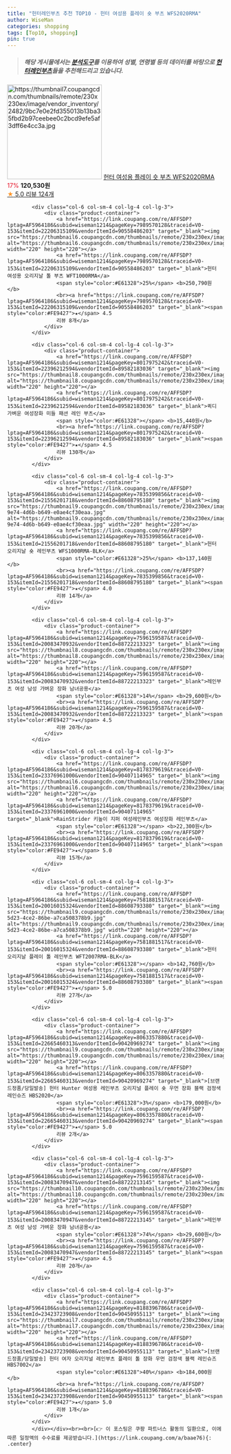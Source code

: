 ```yaml
---
title: "헌터레인부츠 추천 TOP10 - 헌터 여성용 플레이 숏 부츠 WFS2020RMA"
author: WiseMan
categories: shopping
tags: [Top10, shopping]
pin: true
---
```


> ##### 해당 게시물에서는 [**분석도구**](https://itemscout.io/)를 이용하여 **성별**, **연령별** 등의 데이터를 바탕으로 [**헌터레인부츠**](https://link.coupang.com/a/baae76)들을 추천해드리고 있습니다.
<div class="container"><div class="row">
            <div class="col-6 col-sm-4 col-lg-4 col-lg-3">
                <div class="product-container">
                    <a href="https://link.coupang.com/re/AFFSDP?lptag=AF5964186&subid=wiseman1214&pageKey=6617304231&traceid=V0-153&itemId=15028999038&vendorItemId=88483601477" target="_blank"><img src="https://thumbnail7.coupangcdn.com/thumbnails/remote/230x230ex/image/vendor_inventory/2482/9bc7e0e2fd355013b13ba35fbd2b97ceebee0c2bcd9efe5af3dff6e4cc3a.jpg" alt="https://thumbnail7.coupangcdn.com/thumbnails/remote/230x230ex/image/vendor_inventory/2482/9bc7e0e2fd355013b13ba35fbd2b97ceebee0c2bcd9efe5af3dff6e4cc3a.jpg" width="220" height="220"></a>
                    <a href="https://link.coupang.com/re/AFFSDP?lptag=AF5964186&subid=wiseman1214&pageKey=6617304231&traceid=V0-153&itemId=15028999038&vendorItemId=88483601477" target="_blank">헌터 여성용 플레이 숏 부츠 WFS2020RMA</a>
                    <span style="color:#E61328">17%</span> <b>120,530원</b>
                    <br><a href="https://link.coupang.com/re/AFFSDP?lptag=AF5964186&subid=wiseman1214&pageKey=6617304231&traceid=V0-153&itemId=15028999038&vendorItemId=88483601477" target="_blank"><span style="color:#FE9427">★</span> 5.0
                    리뷰 124개</a>
                </div>
            </div>
            
            <div class="col-6 col-sm-4 col-lg-4 col-lg-3">
                <div class="product-container">
                    <a href="https://link.coupang.com/re/AFFSDP?lptag=AF5964186&subid=wiseman1214&pageKey=7989570128&traceid=V0-153&itemId=22206315109&vendorItemId=90558486203" target="_blank"><img src="https://thumbnail6.coupangcdn.com/thumbnails/remote/230x230ex/image/vendor_inventory/c874/0d24d918b560415a038d6b61e478adf75dc642f075f1dad0bf30db78b6e2.jpg" alt="https://thumbnail6.coupangcdn.com/thumbnails/remote/230x230ex/image/vendor_inventory/c874/0d24d918b560415a038d6b61e478adf75dc642f075f1dad0bf30db78b6e2.jpg" width="220" height="220"></a>
                    <a href="https://link.coupang.com/re/AFFSDP?lptag=AF5964186&subid=wiseman1214&pageKey=7989570128&traceid=V0-153&itemId=22206315109&vendorItemId=90558486203" target="_blank">헌터 여성용 오리지날 톨 부츠 WFT1000RMA</a>
                    <span style="color:#E61328">25%</span> <b>250,790원</b>
                    <br><a href="https://link.coupang.com/re/AFFSDP?lptag=AF5964186&subid=wiseman1214&pageKey=7989570128&traceid=V0-153&itemId=22206315109&vendorItemId=90558486203" target="_blank"><span style="color:#FE9427">★</span> 4.5
                    리뷰 8개</a>
                </div>
            </div>
            
            <div class="col-6 col-sm-4 col-lg-4 col-lg-3">
                <div class="product-container">
                    <a href="https://link.coupang.com/re/AFFSDP?lptag=AF5964186&subid=wiseman1214&pageKey=8017975242&traceid=V0-153&itemId=22396212594&vendorItemId=89582183036" target="_blank"><img src="https://thumbnail8.coupangcdn.com/thumbnails/remote/230x230ex/image/vendor_inventory/6327/3137fc175631d0862fc6709246942df9de2f33cfcd132e3e753a547976c9.jpg" alt="https://thumbnail8.coupangcdn.com/thumbnails/remote/230x230ex/image/vendor_inventory/6327/3137fc175631d0862fc6709246942df9de2f33cfcd132e3e753a547976c9.jpg" width="220" height="220"></a>
                    <a href="https://link.coupang.com/re/AFFSDP?lptag=AF5964186&subid=wiseman1214&pageKey=8017975242&traceid=V0-153&itemId=22396212594&vendorItemId=89582183036" target="_blank">퀵디 가벼운 여성장화 미들 패션 레인 부츠</a>
                    <span style="color:#E61328"></span> <b>15,440원</b>
                    <br><a href="https://link.coupang.com/re/AFFSDP?lptag=AF5964186&subid=wiseman1214&pageKey=8017975242&traceid=V0-153&itemId=22396212594&vendorItemId=89582183036" target="_blank"><span style="color:#FE9427">★</span> 4.5
                    리뷰 130개</a>
                </div>
            </div>
            
            <div class="col-6 col-sm-4 col-lg-4 col-lg-3">
                <div class="product-container">
                    <a href="https://link.coupang.com/re/AFFSDP?lptag=AF5964186&subid=wiseman1214&pageKey=7835399856&traceid=V0-153&itemId=21556201718&vendorItemId=88608795180" target="_blank"><img src="https://thumbnail9.coupangcdn.com/thumbnails/remote/230x230ex/image/retail/images/2024/02/06/15/4/531f9182-9e74-4d6b-b649-e0ae4cf30eaa.jpg" alt="https://thumbnail9.coupangcdn.com/thumbnails/remote/230x230ex/image/retail/images/2024/02/06/15/4/531f9182-9e74-4d6b-b649-e0ae4cf30eaa.jpg" width="220" height="220"></a>
                    <a href="https://link.coupang.com/re/AFFSDP?lptag=AF5964186&subid=wiseman1214&pageKey=7835399856&traceid=V0-153&itemId=21556201718&vendorItemId=88608795180" target="_blank">헌터 오리지날 숏 레인부츠 WFS1000RMA-BLK</a>
                    <span style="color:#E61328">25%</span> <b>137,140원</b>
                    <br><a href="https://link.coupang.com/re/AFFSDP?lptag=AF5964186&subid=wiseman1214&pageKey=7835399856&traceid=V0-153&itemId=21556201718&vendorItemId=88608795180" target="_blank"><span style="color:#FE9427">★</span> 4.0
                    리뷰 14개</a>
                </div>
            </div>
            
            <div class="col-6 col-sm-4 col-lg-4 col-lg-3">
                <div class="product-container">
                    <a href="https://link.coupang.com/re/AFFSDP?lptag=AF5964186&subid=wiseman1214&pageKey=7596159587&traceid=V0-153&itemId=20083470932&vendorItemId=88722213323" target="_blank"><img src="https://thumbnail8.coupangcdn.com/thumbnails/remote/230x230ex/image/vendor_inventory/f714/4b3454191f70f1866dbee8a4e3562fe2546958ab80448788aeaecb41ea3b.jpg" alt="https://thumbnail8.coupangcdn.com/thumbnails/remote/230x230ex/image/vendor_inventory/f714/4b3454191f70f1866dbee8a4e3562fe2546958ab80448788aeaecb41ea3b.jpg" width="220" height="220"></a>
                    <a href="https://link.coupang.com/re/AFFSDP?lptag=AF5964186&subid=wiseman1214&pageKey=7596159587&traceid=V0-153&itemId=20083470932&vendorItemId=88722213323" target="_blank">레인부츠 여성 남성 가벼운 장화 남녀공용</a>
                    <span style="color:#E61328">14%</span> <b>29,600원</b>
                    <br><a href="https://link.coupang.com/re/AFFSDP?lptag=AF5964186&subid=wiseman1214&pageKey=7596159587&traceid=V0-153&itemId=20083470932&vendorItemId=88722213323" target="_blank"><span style="color:#FE9427">★</span> 4.5
                    리뷰 20개</a>
                </div>
            </div>
            
            <div class="col-6 col-sm-4 col-lg-4 col-lg-3">
                <div class="product-container">
                    <a href="https://link.coupang.com/re/AFFSDP?lptag=AF5964186&subid=wiseman1214&pageKey=8178379619&traceid=V0-153&itemId=23376961000&vendorItemId=90407114965" target="_blank"><img src="https://thumbnail6.coupangcdn.com/thumbnails/remote/230x230ex/image/vendor_inventory/49f8/5891037236cde2b40813b31dd2110f67767120fab3f4d041533e7f45e2e9.jpg" alt="https://thumbnail6.coupangcdn.com/thumbnails/remote/230x230ex/image/vendor_inventory/49f8/5891037236cde2b40813b31dd2110f67767120fab3f4d041533e7f45e2e9.jpg" width="220" height="220"></a>
                    <a href="https://link.coupang.com/re/AFFSDP?lptag=AF5964186&subid=wiseman1214&pageKey=8178379619&traceid=V0-153&itemId=23376961000&vendorItemId=90407114965" target="_blank">RainStrider 키높이 지퍼 여성레인부츠 여성장화 레인부츠</a>
                    <span style="color:#E61328"></span> <b>22,300원</b>
                    <br><a href="https://link.coupang.com/re/AFFSDP?lptag=AF5964186&subid=wiseman1214&pageKey=8178379619&traceid=V0-153&itemId=23376961000&vendorItemId=90407114965" target="_blank"><span style="color:#FE9427">★</span> 5.0
                    리뷰 15개</a>
                </div>
            </div>
            
            <div class="col-6 col-sm-4 col-lg-4 col-lg-3">
                <div class="product-container">
                    <a href="https://link.coupang.com/re/AFFSDP?lptag=AF5964186&subid=wiseman1214&pageKey=7581881517&traceid=V0-153&itemId=20016015324&vendorItemId=88608793380" target="_blank"><img src="https://thumbnail9.coupangcdn.com/thumbnails/remote/230x230ex/image/retail/images/2024/02/06/15/7/5a2e1570-5d23-4ce2-86be-a7ca508378b9.jpg" alt="https://thumbnail9.coupangcdn.com/thumbnails/remote/230x230ex/image/retail/images/2024/02/06/15/7/5a2e1570-5d23-4ce2-86be-a7ca508378b9.jpg" width="220" height="220"></a>
                    <a href="https://link.coupang.com/re/AFFSDP?lptag=AF5964186&subid=wiseman1214&pageKey=7581881517&traceid=V0-153&itemId=20016015324&vendorItemId=88608793380" target="_blank">헌터 오리지날 플레이 톨 레인부츠 WFT2007RMA-BLK</a>
                    <span style="color:#E61328"></span> <b>142,760원</b>
                    <br><a href="https://link.coupang.com/re/AFFSDP?lptag=AF5964186&subid=wiseman1214&pageKey=7581881517&traceid=V0-153&itemId=20016015324&vendorItemId=88608793380" target="_blank"><span style="color:#FE9427">★</span> 5.0
                    리뷰 27개</a>
                </div>
            </div>
            
            <div class="col-6 col-sm-4 col-lg-4 col-lg-3">
                <div class="product-container">
                    <a href="https://link.coupang.com/re/AFFSDP?lptag=AF5964186&subid=wiseman1214&pageKey=8063357880&traceid=V0-153&itemId=22665460313&vendorItemId=90420969274" target="_blank"><img src="https://thumbnail9.coupangcdn.com/thumbnails/remote/230x230ex/image/vendor_inventory/a735/b5e6e3e3a0b718040e4c7f4b59ffdd1c42f34a44bf2f28cc9d1bc44a0ceb.png" alt="https://thumbnail9.coupangcdn.com/thumbnails/remote/230x230ex/image/vendor_inventory/a735/b5e6e3e3a0b718040e4c7f4b59ffdd1c42f34a44bf2f28cc9d1bc44a0ceb.png" width="220" height="220"></a>
                    <a href="https://link.coupang.com/re/AFFSDP?lptag=AF5964186&subid=wiseman1214&pageKey=8063357880&traceid=V0-153&itemId=22665460313&vendorItemId=90420969274" target="_blank">[브랜드정품/당일발송] 헌터 Hunter 여성용 레인부츠 오리지널 플레이 숏 우먼 장화 블랙 검정색 레인슈즈 HBS2020</a>
                    <span style="color:#E61328">3%</span> <b>179,000원</b>
                    <br><a href="https://link.coupang.com/re/AFFSDP?lptag=AF5964186&subid=wiseman1214&pageKey=8063357880&traceid=V0-153&itemId=22665460313&vendorItemId=90420969274" target="_blank"><span style="color:#FE9427">★</span> 5.0
                    리뷰 2개</a>
                </div>
            </div>
            
            <div class="col-6 col-sm-4 col-lg-4 col-lg-3">
                <div class="product-container">
                    <a href="https://link.coupang.com/re/AFFSDP?lptag=AF5964186&subid=wiseman1214&pageKey=7596159587&traceid=V0-153&itemId=20083470947&vendorItemId=88722213145" target="_blank"><img src="https://thumbnail10.coupangcdn.com/thumbnails/remote/230x230ex/image/vendor_inventory/1651/f4f49a7cc65faae1537ad303d2ccc02e616f6c19f6b5658e51425d828121.jpg" alt="https://thumbnail10.coupangcdn.com/thumbnails/remote/230x230ex/image/vendor_inventory/1651/f4f49a7cc65faae1537ad303d2ccc02e616f6c19f6b5658e51425d828121.jpg" width="220" height="220"></a>
                    <a href="https://link.coupang.com/re/AFFSDP?lptag=AF5964186&subid=wiseman1214&pageKey=7596159587&traceid=V0-153&itemId=20083470947&vendorItemId=88722213145" target="_blank">레인부츠 여성 남성 가벼운 장화 남녀공용</a>
                    <span style="color:#E61328">74%</span> <b>29,600원</b>
                    <br><a href="https://link.coupang.com/re/AFFSDP?lptag=AF5964186&subid=wiseman1214&pageKey=7596159587&traceid=V0-153&itemId=20083470947&vendorItemId=88722213145" target="_blank"><span style="color:#FE9427">★</span> 4.5
                    리뷰 20개</a>
                </div>
            </div>
            
            <div class="col-6 col-sm-4 col-lg-4 col-lg-3">
                <div class="product-container">
                    <a href="https://link.coupang.com/re/AFFSDP?lptag=AF5964186&subid=wiseman1214&pageKey=8188396786&traceid=V0-153&itemId=23423723908&vendorItemId=90450955113" target="_blank"><img src="https://thumbnail7.coupangcdn.com/thumbnails/remote/230x230ex/image/vendor_inventory/eb8a/da85fe97f82c0b409e63eae0181d72297f7867e65a7ddb8a79d53af4e823.png" alt="https://thumbnail7.coupangcdn.com/thumbnails/remote/230x230ex/image/vendor_inventory/eb8a/da85fe97f82c0b409e63eae0181d72297f7867e65a7ddb8a79d53af4e823.png" width="220" height="220"></a>
                    <a href="https://link.coupang.com/re/AFFSDP?lptag=AF5964186&subid=wiseman1214&pageKey=8188396786&traceid=V0-153&itemId=23423723908&vendorItemId=90450955113" target="_blank">[브랜드정품/당일발송] 헌터 여자 오리지널 레인부츠 플레이 톨 장화 우먼 검정색 블랙 레인슈즈 HBS7002</a>
                    <span style="color:#E61328">40%</span> <b>184,000원</b>
                    <br><a href="https://link.coupang.com/re/AFFSDP?lptag=AF5964186&subid=wiseman1214&pageKey=8188396786&traceid=V0-153&itemId=23423723908&vendorItemId=90450955113" target="_blank"><span style="color:#FE9427">★</span> 5.0
                    리뷰 1개</a>
                </div>
            </div>
            </div></div><br><br>[👉 이 포스팅은 쿠팡 파트너스 활동의 일환으로, 이에 따른 일정액의 수수료를 제공받습니다.](https://link.coupang.com/a/baae76){: .center}